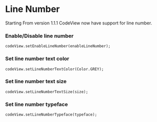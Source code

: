# Line Number

Starting From version 1.1.1 CodeView now have support for line number.

### Enable/Disable line number

```
codeView.setEnableLineNumber(enableLineNumber);
```

### Set line number text color

```
codeView.setLineNumberTextColor(Color.GREY);
```

### Set line number text size

```
codeView.setLineNumberTextSize(size);
```

### Set line number typeface

```
codeView.setLineNumberTypeface(typeface);
```
